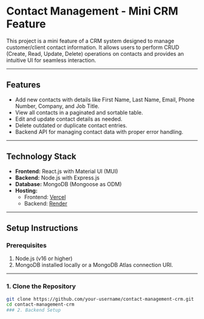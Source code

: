 # Contact Management - Mini CRM Feature

This project is a mini feature of a CRM system designed to manage customer/client contact information. It allows users to perform CRUD (Create, Read, Update, Delete) operations on contacts and provides an intuitive UI for seamless interaction.

---

## Features

- Add new contacts with details like First Name, Last Name, Email, Phone Number, Company, and Job Title.
- View all contacts in a paginated and sortable table.
- Edit and update contact details as needed.
- Delete outdated or duplicate contact entries.
- Backend API for managing contact data with proper error handling.

---

## Technology Stack

- **Frontend:** React.js with Material UI (MUI)
- **Backend:** Node.js with Express.js
- **Database:** MongoDB (Mongoose as ODM)
- **Hosting:** 
  - Frontend: [Vercel](https://erino-crud-frontend.vercel.app/)
  - Backend: [Render](https://render.com)

---

## Setup Instructions

### Prerequisites
1. Node.js (v16 or higher)
2. MongoDB installed locally or a MongoDB Atlas connection URI.

---

### 1. Clone the Repository
```bash
git clone https://github.com/your-username/contact-management-crm.git
cd contact-management-crm
### 2. Backend Setup

